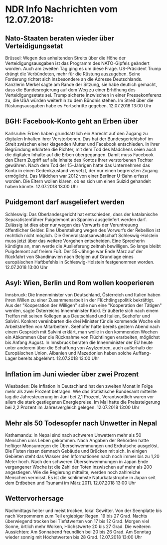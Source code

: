 # NDR Info Nachrichten vom 12.07.2018:


## Nato-Staaten beraten wieder über Verteidigungsetat
Brüssel: Wegen des anhaltenden Streits über die Höhe der Verteidigungsausgaben ist das Programm des NATO-Gipfels geändert worden. Auch am zweiten Tag ging es um diese Frage. US-Präsident Trump drängt die Verbündeten, mehr für die Rüstung auszugeben. Seine Forderung richtet sich insbesondere an die Adresse Deutschlands. Kanzlerin Merkel sagte am Rande der Sitzung, sie habe deutlich gemacht, dass die Bundesregierung auf dem Weg zu einer Erhöhung des Verteidigungsetats sei. Trump sicherte inzwischen in einer Pressekonferenz zu, die USA würden weiterhin zu dem Bündnis stehen. Im Streit über die Rüstungsausgaben habe es Fortschritte gegeben. 12.07.2018 13:00 Uhr 

## BGH: Facebook-Konto geht an Erben über
Karlsruhe: Erben haben grundsätzlich ein Anrecht auf den Zugang zu digitalen Inhalten ihrer Verstorbenen. Das hat der Bundesgerichtshof im Streit zwischen einer klagenden Mutter und Facebook entschieden. In ihrer Begründung erklärten die Richter, mit dem Tod des Mädchens seien auch die digitalen Inhalte auf die Erben übergegangen. Damit muss Facebook den Eltern Zugriff auf alle Inhalte des Kontos ihrer verstorbenen Tochter gewähren. Nach dem Tod der 15-Jährigen hatte das Unternehmen das Konto in einen Gedenkzustand versetzt, der nur einen begrenzten Zugang ermöglicht. Das Mädchen war 2012 von einer Berliner U-Bahn erfasst worden. Die Eltern wollen klären, ob es sich um einen Suizid gehandelt haben könnte. 12.07.2018 13:00 Uhr 

## Puidgemont darf ausgeliefert werden
Schleswig:	Das Oberlandesgericht hat entschieden, dass der katalanische Separatistenführer Puigdemont an Spanien ausgeliefert werden darf. Zulässig ist dies aber nur wegen des Vorwurfs der Veruntreuung öffentlicher Gelder. Eine Überstellung wegen des Vorwurfs der Rebellion ist rechtlich nicht
möglich. Die Generalstaatsanwaltschaft Schleswig-Holstein muss jetzt über das weitere Vorgehen entscheiden. Eine Sprecherin kündigte an, man werde die Auslieferung zeitnah bewilligen. So lange bleibt Puigdemont auf freiem Fuß. Der 55-Jährige war Ende März auf der Rückfahrt von Skandinavien nach Belgien auf Grundlage eines europäischen Haftbefehls in Schleswig-Holstein festgenommen worden. 12.07.2018 13:00 Uhr 

## Asyl: Wien, Berlin und Rom wollen kooperieren
Innsbruck:      Die Innenminister von Deutschland, Österreich und Italien haben ihren Willen zu einer Zusammenarbeit in der Flüchtlingspolitik bekräftigt. Aus der "Kooperation der Willigen" solle nun eine "Kooperation der Tätigen" werden, sagte Österreichs Innenminister Kickl. Er äußerte sich nach einem Treffen mit seinen Kollegen aus Deutschland und Italien, Seehofer und Salvini. Konkret vereinbarten die drei Minister für die kommende Woche ein Arbeitstreffen von Mitarbeitern. Seehofer hatte bereits gestern Abend nach einem Gespräch mit Salvini erklärt, man wolle in den kommenden Wochen ein Abkommen über die Rücknahme von Flüchtlingen erarbeiten, möglichst bis Anfang August. In Innsbruck beraten die Innenminister der EU heute unter anderem über die Schaffung von Asylzentren, auch außerhalb der Europäischen Union. Albanien und Mazedonien haben solche Auffang-Lager bereits abgelehnt. 12.07.2018 13:00 Uhr 

## Inflation im Juni wieder über zwei Prozent
Wiesbaden: Die Inflation in Deutschland hat den zweiten Monat in Folge mehr als zwei Prozent betragen. Wie das Statistische Bundesamt mitteilte lag die Jahresteuerung im Juni bei 2,1 Prozent. Verantwortlich waren vor allem die stark gestiegenen Energiepreise. Im Mai hatte die Preissteigerung bei 2,2 Prozent im Jahresvergleich gelegen. 12.07.2018 13:00 Uhr 

## Mehr als 50 Todesopfer nach Unwetter in Nepal
Kathamandu: In Nepal sind nach schweren Unwettern mehr als 50 Menschen ums Leben gekommen. Nach Angaben der Behörden hatte heftiger Monsunregen die Überschwemmungen und Erdrutsche ausgelöst. Die Fluten rissen demnach Gebäude und Brücken mit sich. In einigen Gebieten steht das Wasser den Informationen nach noch immer bis zu 1,20 Meter hoch. Nach den schweren Überschwemmungen in Japan Ende vergangener Woche ist die Zahl der Toten inzwischen auf mehr als 200 angestiegen. Wie die Regierung mitteilte, werden noch zahlreiche Menschen vermisst. Es ist die schlimmste Naturkatastrophe in Japan seit dem Erdbeben und Tsunami im März 2011. 12.07.2018 13:00 Uhr 

## Wettervorhersage
Nachmittags heiter und meist trocken, lokal Gewitter. Von der Seenplatte bis nach Vorpommern zum Teil ergiebiger Regen. 19 bis 27 Grad. Nachts überwiegend trocken bei  Tiefstwerten von 17 bis 12 Grad. Morgen viel Sonne, örtlich mehr Wolken, Höchstwerte 20 bis 27 Grad. Die weiteren Aussichten: Am Sonnabend freundlich bei 20 bis 26 Grad. Am Sonntag wieder sonnig mit Höchstwerten bis 28 Grad. 12.07.2018 13:00 Uhr 
